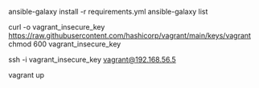 ansible-galaxy install -r requirements.yml
ansible-galaxy list


curl -o vagrant_insecure_key https://raw.githubusercontent.com/hashicorp/vagrant/main/keys/vagrant
chmod 600 vagrant_insecure_key

ssh -i vagrant_insecure_key vagrant@192.168.56.5

vagrant up
